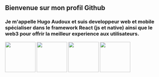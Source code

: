 ## Bienvenue sur mon profil Github
### Je m'appelle Hugo Audoux et suis developpeur web et mobile spécialiser dans le framework React (js et native) ainsi que le web3 pour offrir la meilleur experience aux utilisateurs.

[<img src="https://cdn-icons-png.flaticon.com/512/2504/2504923.png" width="100" height="100" />](https://www.google.com)
[<img src="https://cdn-icons-png.flaticon.com/512/3110/3110908.png" width="100" height="100" />](https://www.google.com)
[<img src="https://cdn-icons-png.flaticon.com/512/2504/2504946.png" width="100" height="100" />](https://www.google.com)
[<img src="https://cdn-icons-png.flaticon.com/512/2504/2504965.png" width="100" height="100" />](https://www.google.com)
